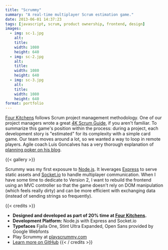 ```yaml
---
title: "Scrummy"
summary: "A real-time multiplayer Scrum estimation game."
date: 2013-06-01 14:37:23
tags: [javascript, scrum, product ownership, frontend, design]
images:
  - img: sc-1.jpg
    alt:
    title:
    width: 1080
    height: 640
  - img: sc-2.jpg
    alt:
    title:
    width: 1080
    height: 640
  - img: sc-3.jpg
    alt:
    title:
    width: 1080
    height: 640
format: portfolio
---
```


[Four Kitchens](http://www.fourkitchens.com) follows Scrum project management methodology. One of our project managers wrote a great [4K Scrum Guide](https://github.com/fourkitchens/4K-scrum-guide), if you aren't familiar. To summarize this game's position within the process: during a project, each development story is "estimated" for its complexity with a simple card game. Our team moves around a lot, so we wanted a way to loop in remote players. Agile coach Luis Goncalves has a very thorough explanation of [planning poker on his blog](https://luis-goncalves.com/planning-poker-scrum-poker/).

{{< gallery >}}

Scrummy was my first exposure to [Node.js](http://nodejs.org/). It leverages [Express](http://expressjs.com/) to serve static assets and [Socket.io](http://socket.io/) to handle multiplayer communication. When I have some time to dedicate to Version 2, I want to rebuild the frontend using an MVC controller so that the game doesn't rely on DOM manipulation (which feels really dirty) and can be more efficient with exchanging data (instead of sending strings so frequently).

{{< credits >}}
* **Designed and developed as part of 20% time at [Four Kitchens](http://www.fourkitchens.com).**
* **Development Platform:** Node.js with Express and Socket.io
* **Typefaces** Fjalla One, Stint Ultra Expanded, Open Sans provided by Google Webfonts
* Play Scrummy at [playscrummy.com](http://playscrummy.com)
* [Learn more on GitHub](http://tsmith512.github.io/scrummy/)
{{< / credits >}}
